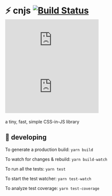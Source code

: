 # :zap: cnjs [![Build Status](https://travis-ci.org/reid47/cnjs.svg?branch=master)](https://travis-ci.org/reid47/cnjs) [![Bundle Size](http://img.badgesize.io/reid47/cnjs/blob/master/dist/cnjs.js)](https://github.com/reid47/cnjs/blob/master/dist/cnjs.js) [![Bundle Size](http://img.badgesize.io/reid47/cnjs/blob/master/dist/cnjs.js?compression=gzip)](https://github.com/reid47/cnjs/blob/master/dist/cnjs.js)

a tiny, fast, simple CSS-in-JS library

## :wrench: developing

To generate a production build: `yarn build`

To watch for changes & rebuild: `yarn build-watch`

To run all the tests: `yarn test`

To start the test watcher: `yarn test-watch`

To analyze test coverage: `yarn test-coverage`
